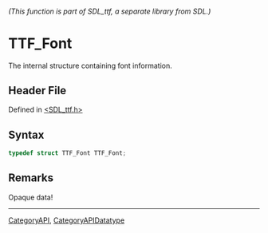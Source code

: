 ###### (This function is part of SDL_ttf, a separate library from SDL.)
# TTF_Font

The internal structure containing font information.

## Header File

Defined in [<SDL_ttf.h>](https://github.com/libsdl-org/SDL_ttf/blob/SDL2/include/SDL_ttf.h)

## Syntax

```c
typedef struct TTF_Font TTF_Font;
```

## Remarks

Opaque data!

----
[CategoryAPI](CategoryAPI), [CategoryAPIDatatype](CategoryAPIDatatype)


